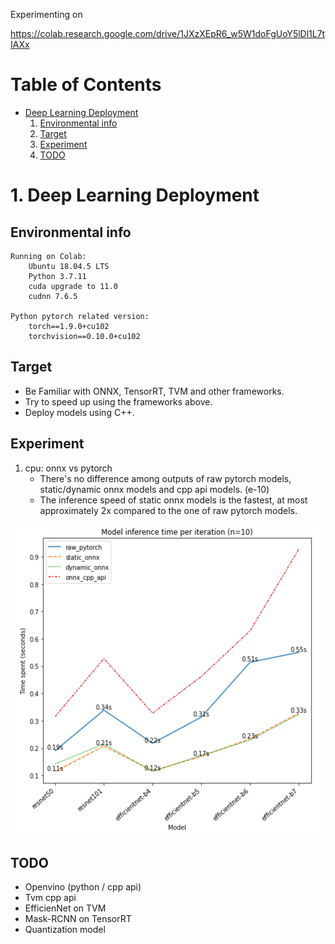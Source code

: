 Experimenting on

https://colab.research.google.com/drive/1JXzXEpR6_w5W1doFgUoY5lDl1L7tIAXx

# Table of Contents
* [Deep Learning Deployment](#dld)
    1. [Environmental info](#ei)
    2. [Target](#ta)
    3. [Experiment](#ex)
    4. [TODO](#todo)
    
    
# <a name="dld">1. Deep Learning Deployment

## <a name="ei">Environmental info
    Running on Colab:
        Ubuntu 18.04.5 LTS
        Python 3.7.11
        cuda upgrade to 11.0
        cudnn 7.6.5
        
    Python pytorch related version:
        torch==1.9.0+cu102
        torchvision==0.10.0+cu102
  
  
## <a name="ta">Target
* Be Familiar with ONNX, TensorRT, TVM and other frameworks.   
* Try to speed up using the frameworks above.           
* Deploy models using C++.
  
## <a name="ex">Experiment
1. cpu: onnx vs pytorch
    * There's no difference among outputs of raw pytorch models, static/dynamic onnx models and cpp api models. (e-10)
    * The inference speed of static onnx models is the fastest, at most approximately 2x compared to the one of raw pytorch models.

<img align="center" src="./onnxruntime/pytorch_onnx_inference_speed.png" width="500" height="500">
    
## <a name="todo">TODO
* Openvino (python / cpp api)   
* Tvm cpp api   
* EfficienNet on TVM   
* Mask-RCNN on TensorRT   
* Quantization model
